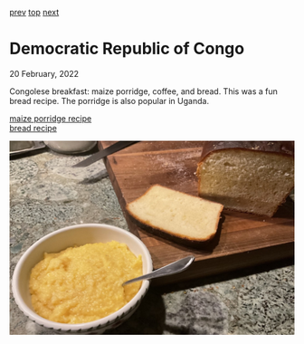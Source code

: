 [prev](comoros.md)
[top](../index.md)
[next](roc.md)
# Democratic Republic of Congo
20 February, 2022


Congolese breakfast: maize porridge, coffee, and bread. This was a fun
bread recipe. The porridge is also popular in Uganda.

[maize porridge recipe](https://amunafoods.com/maize-meal-porridge/)<br>
[bread recipe](https://www.joaoleitao.com/african-bread-recipe-congo/)

![Congolese breakfast](images/droc.jpeg)
